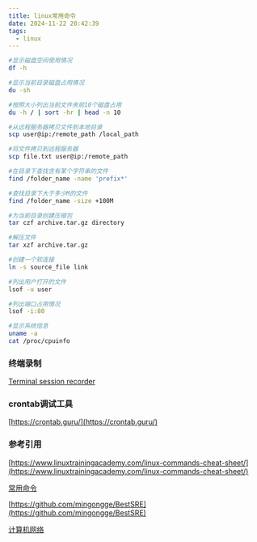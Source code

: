 ```yaml
---
title: linux常用命令
date: 2024-11-22 20:42:39
tags:
  - linux
---
```


``` bash
#显示磁盘空间使用情况
df -h

#显示当前目录磁盘占用情况
du -sh

#按照大小列出当前文件夹前10个磁盘占用
du -h / | sort -hr | head -n 10

#从远程服务器拷贝文件到本地目录
scp user@ip:/remote_path /local_path

#将文件拷贝到远程服务器
scp file.txt user@ip:/remote_path

#在目录下查找含有某个字符串的文件
find /folder_name -name 'prefix*'

#查找目录下大于多少M的文件
find /folder_name -size +100M

#为当前目录创建压缩包
tar czf archive.tar.gz directory

#解压文件
tar xzf archive.tar.gz

#创建一个软连接
ln -s source_file link

#列出用户打开的文件
lsof -u user

#列出端口占用情况
lsof -i:80

#显示系统信息
uname -a
cat /proc/cpuinfo  

```

### 终端录制

[Terminal session recorder](https://asciinema.org/)

### crontab调试工具

[https://crontab.guru/](https://crontab.guru/)


### 参考引用

[https://www.linuxtrainingacademy.com/linux-commands-cheat-sheet/](https://www.linuxtrainingacademy.com/linux-commands-cheat-sheet/)

[常用命令](https://github.com/liquanzhou/ops_doc/blob/master/shell%E5%AE%9E%E4%BE%8B%E6%89%8B%E5%86%8C.sh)

[https://github.com/mingongge/BestSRE](https://github.com/mingongge/BestSRE)

[计算机网络](https://mp.weixin.qq.com/s?__biz=MzI0MDQ4MTM5NQ==&mid=2247529511&idx=1&sn=9b1f3abfdf18e9cf24b31eccc063fdfe&chksm=e918113bde6f982d303d6a3d47235fd17f3e7ce241e816b39c0b47896791f498c54281e22496&token=1107524505&lang=zh_CN#rd)